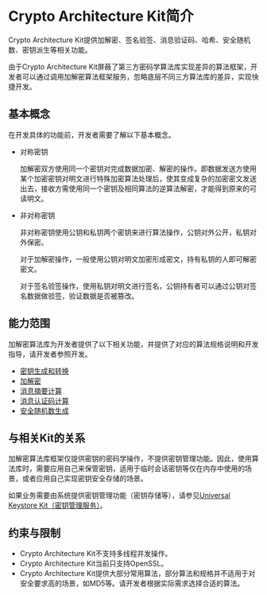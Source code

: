 # Crypto Architecture Kit简介

Crypto Architecture Kit提供加解密、签名验签、消息验证码、哈希、安全随机数、密钥派生等相关功能。

由于Crypto Architecture Kit屏蔽了第三方密码学算法库实现差异的算法框架，开发者可以通过调用加解密算法框架服务，忽略底层不同三方算法库的差异，实现快捷开发。

## 基本概念

在开发具体的功能前，开发者需要了解以下基本概念。

- 对称密钥

  加解密双方使用同一个密钥对完成数据加密、解密的操作。即数据发送方使用某个加密密钥对明文进行特殊加密算法处理后，使其变成复杂的加密密文发送出去，接收方需使用同一个密钥及相同算法的逆算法解密，才能得到原来的可读明文。

- 非对称密钥

  非对称密钥使用公钥和私钥两个密钥来进行算法操作，公钥对外公开，私钥对外保密。

  对于加解密操作，一般使用公钥对明文加密形成密文，持有私钥的人即可解密密文。

  对于签名验签操作，使用私钥对明文进行签名，公钥持有者可以通过公钥对签名数据做验签，验证数据是否被篡改。

## 能力范围

加解密算法库为开发者提供了以下相关功能，并提供了对应的算法规格说明和开发指导，请开发者参照开发。

- [密钥生成和转换](./cj-crypto-key-generation-conversion-overview.md)
- [加解密](./cj-crypto-encryption-decryption-overview.md)
- [消息摘要计算](./cj-crypto-generate-message-digest-overview.md)
- [消息认证码计算](./cj-crypto-compute-mac.md)
- [安全随机数生成](./cj-crypto-generate-random-number.md)

## 与相关Kit的关系

加解密算法库框架仅提供密钥的密码学操作，不提供密钥管理功能。因此，使用算法库时，需要应用自己来保管密钥，适用于临时会话密钥等仅在内存中使用的场景，或者应用自己实现密钥安全存储的场景。

如果业务需要由系统提供密钥管理功能（密钥存储等），请参见[Universal Keystore Kit（密钥管理服务）](../UniversalKeystoreKit/cj-huks-overview.md)。

## 约束与限制

- Crypto Architecture Kit不支持多线程并发操作。
- Crypto Architecture Kit当前只支持OpenSSL。
- Crypto Architecture Kit提供大部分常用算法，部分算法和规格并不适用于对安全要求高的场景，如MD5等。请开发者根据实际需求选择合适的算法。
